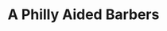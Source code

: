 ---
title: "A Philly Aided Barbers"
url: /taylorsville/a-philly-aided-barbers/
shop: hairdresser
---